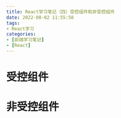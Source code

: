 ```yaml
---
title: React学习笔记（四）受控组件和非受控组件
date: 2022-08-02 11:55:58
tags:
- React学习
categories:
- [前端学习笔记]
- [React]
---
```


# 受控组件


# 非受控组件
